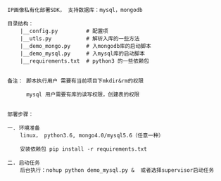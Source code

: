     
    IP画像私有化部署SDK， 支持数据库：mysql，mongodb
        
    目录结构：
        |__config.py         # 配置项
        |__utls.py           # 解析入库的一些方法
        |__demo_mongo.py     # 入mongodb库的启动脚本
        |__demo_mysql.py     # 入mysql库的启动脚本
        |__requirements.txt  # python3 的一些依赖包
        
        
    备注： 脚本执行用户 需要有当前项目下mkdir&rm的权限
    
          mysql 用户需要有库的读写权限，创建表的权限
          
          
    部署步骤：
    
    一. 环境准备
        linux， python3.6, mongo4.0/mysql5.6（任意一种）
        
        安装依赖包 pip install -r requirements.txt
    
    二. 启动任务
        后台执行：nohup python demo_mysql.py &  或者选择supervisor启动任务   
                 
